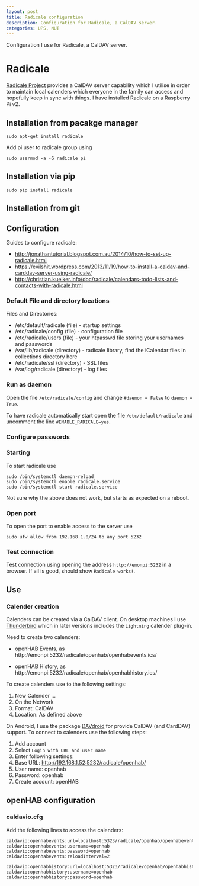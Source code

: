 ```yaml
---
layout: post
title: Radicale configuration
description: Configuration for Radicale, a CalDAV server.
categories: UPS, NUT
---
```


Configuration I use for Radicale, a CalDAV server.

# Radicale

[Radicale Project](http://radicale.org/) provides a CalDAV server capability which I utilise in order to maintain local calenders which everyone in the family can access and hopefully keep in sync with things. I have installed Radicale on a Raspberry Pi v2.

## Installation from pacakge manager

```
sudo apt-get install radicale
```

Add pi user to radicale group using

```
sudo usermod -a -G radicale pi
```
## Installation via pip

```
sudo pip install radicale
```


## Installation from git



## Configuration

Guides to configure radicale:

* http://jonathantutorial.blogspot.com.au/2014/10/how-to-set-up-radicale.html
* https://evilshit.wordpress.com/2013/11/19/how-to-install-a-caldav-and-carddav-server-using-radicale/
* http://christian.kuelker.info/doc/radicale/calendars-todo-lists-and-contacts-with-radicale.html

### Default File and directory locations

Files and Directories:
* /etc/default/radicale (file) - startup settings
* /etc/radicale/config (file) - configuration file
* /etc/radicale/users (file) - your htpasswd file storing your usernames and passwords
* /var/lib/radicale (directory) - radicale library, find the iCalendar files in collections directory here
* /etc/radicale/ssl (directory) - SSL files
* /var/log/radicale (directory) - log files

### Run as daemon

Open the file `/etc/radicale/config` and change `#daemon = False` to `daemon = True`.

To have radicale automatically start open the file `/etc/default/radicale` and uncomment the line `#ENABLE_RADICALE=yes`.


### Configure passwords

### Starting

To start radicale use

```
sudo /bin/systemctl daemon-reload
sudo /bin/systemctl enable radicale.service
sudo /bin/systemctl start radicale.service
```

Not sure why the above does not work, but starts as expected on a reboot.



### Open port

To open the port to enable access to the server use

```
sudo ufw allow from 192.168.1.0/24 to any port 5232
```

### Test connection

Test connection using opening the address `http://emonpi:5232` in a browser. If all is good, should show `Radicale works!`.

## Use

### Calender creation

Calenders can be created via a CalDAV client. On desktop machines I use [Thunderbird](https://www.mozilla.org/en-US/thunderbird/) which in later versions includes the `Lightning` calender plug-in.

Need to create two calenders:

* openHAB Events, as http://emonpi:5232/radicale/openhab/openhabevents.ics/

* openHAB History, as http://emonpi:5232/radicale/openhab/openhabhistory.ics/

To create calenders use to the following settings:

1. New Calender ...
2. On the Network
3. Format: CalDAV
4. Location: As defined above


On Android, I use the package [DAVdroid](https://davdroid.bitfire.at/) for provide CalDAV (and CardDAV) support. To connect to calenders use the following steps:

1. Add account
2. Select `Login with URL and user name`
3. Enter following settings:
  4. Base URL: http://192.168.1.52:5232/radicale/openhab/
  5. User name: openhab
  6. Password: openhab
  7. Create account: openHAB

## openHAB configuration

### caldavio.cfg

Add the following lines to access the calenders:

```
caldavio:openhabevents:url=localhost:5323/radicale/openhab/openhabevents.ics
caldavio:openhabevents:username=openhab
caldavio:openhabevents:password=openhab
caldavio:openhabevents:reloadInterval=2

caldavio:openhabhistory:url=localhost:5323/radicale/openhab/openhabhistory.ics
caldavio:openhabhistory:username=openhab
caldavio:openhabhistory:password=openhab
```
